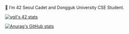 🌱  I’m 42 Seoul Cadet and Dongguk University CSE Student.
<!--
**fairyroad/fairyroad** is a ✨ _special_ ✨ repository because its `README.md` (this file) appears on your GitHub profile.

Here are some ideas to get you started:


- 👯 I’m looking to collaborate on ...
- 🤔 I’m looking for help with ...
- 💬 Ask me about ...
- 📫 How to reach me: ...
- 😄 Pronouns: ...
- ⚡ Fun fact: ... 
-->

[![ygil's 42 stats](https://badge42.vercel.app/api/v2/cl1ls5svh001609mer8edy21c/stats?cursusId=21&coalitionId=87)](https://github.com/JaeSeoKim/badge42)


[![Anurag's GitHub stats](https://github-readme-stats.vercel.app/api?username=fairyroad&show_icons=true&theme=buefy)](https://github.com/anuraghazra/github-readme-stats)
